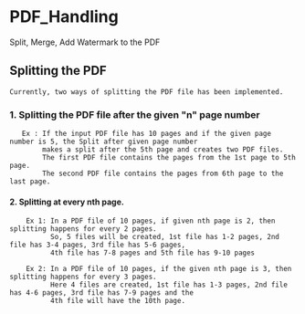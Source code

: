 # PDF_Handling
Split, Merge, Add Watermark to the PDF

## Splitting the PDF
    Currently, two ways of splitting the PDF file has been implemented.

### 1. Splitting the PDF file after the given "n" page number
       Ex : If the input PDF file has 10 pages and if the given page number is 5, the Split after given page number 
            makes a split after the 5th page and creates two PDF files.
            The first PDF file contains the pages from the 1st page to 5th page.
            The second PDF file contains the pages from 6th page to the last page.
            
#### 2. Splitting at every nth page.

        Ex 1: In a PDF file of 10 pages, if given nth page is 2, then splitting happens for every 2 pages.
              So, 5 files will be created, 1st file has 1-2 pages, 2nd file has 3-4 pages, 3rd file has 5-6 pages,
              4th file has 7-8 pages and 5th file has 9-10 pages
             
        Ex 2: In a PDF file of 10 pages, if the given nth page is 3, then splitting happens for every 3 pages.
              Here 4 files are created, 1st file has 1-3 pages, 2nd file has 4-6 pages, 3rd file has 7-9 pages and the
              4th file will have the 10th page.
